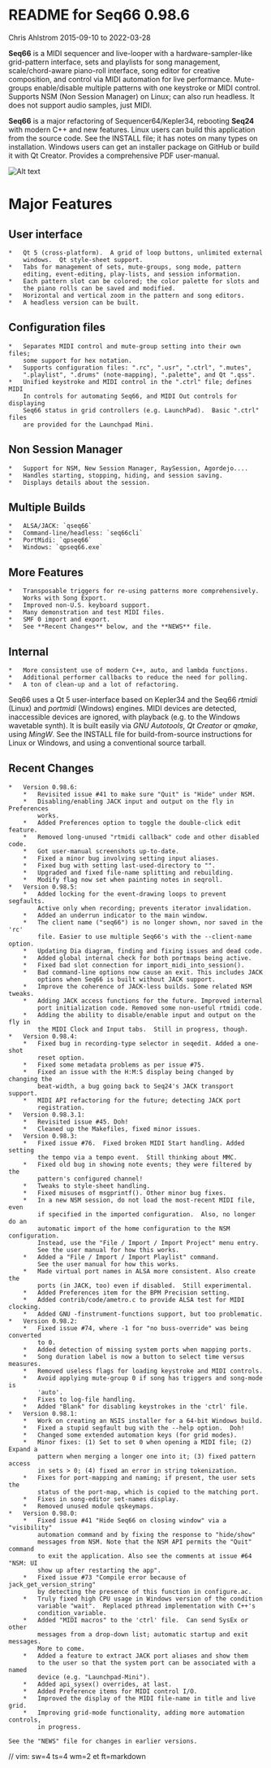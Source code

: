# README for Seq66 0.98.6

Chris Ahlstrom
2015-09-10 to 2022-03-28

__Seq66__ is a MIDI sequencer and live-looper with a hardware-sampler-like
grid-pattern interface, sets and playlists for song management,
scale/chord-aware piano-roll interface, song editor for creative composition,
and control via MIDI automation for live performance.  Mute-groups
enable/disable multiple patterns with one keystroke or MIDI control. Supports
NSM (Non Session Manager) on Linux; can also run headless.  It does not support
audio samples, just MIDI.

__Seq66__ is a major refactoring of Sequencer64/Kepler34, rebooting __Seq24__
with modern C++ and new features.  Linux users can build this application from
the source code.  See the INSTALL file; it has notes on many types on
installation. Windows users can get an installer package on GitHub or build it
with Qt Creator.  Provides a comprehensive PDF user-manual.

![Alt text](doc/latex/images/main-window/main-windows.png?raw=true "Seq66")

# Major Features

##  User interface

    *   Qt 5 (cross-platform).  A grid of loop buttons, unlimited external
        windows.  Qt style-sheet support.
    *   Tabs for management of sets, mute-groups, song mode, pattern
        editing, event-editing, play-lists, and session information.
    *   Each pattern slot can be colored; the color palette for slots and
        the piano rolls can be saved and modified.
    *   Horizontal and vertical zoom in the pattern and song editors.
    *   A headless version can be built.

##  Configuration files

    *   Separates MIDI control and mute-group setting into their own files;
        some support for hex notation.
    *   Supports configuration files: ".rc", ".usr", ".ctrl", ".mutes",
        ".playlist", ".drums" (note-mapping), ".palette", and Qt ".qss".
    *   Unified keystroke and MIDI control in the ".ctrl" file; defines MIDI
        In controls for automating Seq66, and MIDI Out controls for displaying
        Seq66 status in grid controllers (e.g. LaunchPad).  Basic ".ctrl" files
        are provided for the Launchpad Mini.

##  Non Session Manager

    *   Support for NSM, New Session Manager, RaySession, Agordejo....
    *   Handles starting, stopping, hiding, and session saving.
    *   Displays details about the session.

##  Multiple Builds

    *   ALSA/JACK: `qseq66`
    *   Command-line/headless: `seq66cli`
    *   PortMidi: `qpseq66`
    *   Windows: `qpseq66.exe`

##  More Features

    *   Transposable triggers for re-using patterns more comprehensively.
        Works with Song Export.
    *   Improved non-U.S. keyboard support.
    *   Many demonstration and test MIDI files.
    *   SMF 0 import and export.
    *   See **Recent Changes** below, and the **NEWS** file.

##  Internal

    *   More consistent use of modern C++, auto, and lambda functions.
    *   Additional performer callbacks to reduce the need for polling.
    *   A ton of clean-up and a lot of refactoring.

Seq66 uses a Qt 5 user-interface based on Kepler34 and the Seq66 *rtmidi*
(Linux) and *portmidi* (Windows) engines.  MIDI devices are detected,
inaccessible devices are ignored, with playback (e.g. to the Windows wavetable
synth). It is built easily via *GNU Autotools*, *Qt Creator* or *qmake*, using
*MingW*.  See the INSTALL file for build-from-source instructions for Linux or
Windows, and using a conventional source tarball.

## Recent Changes

    *   Version 0.98.6:
        *   Revisited issue #41 to make sure "Quit" is "Hide" under NSM.
        *   Disabling/enabling JACK input and output on the fly in Preferences
            works.
        *   Added Preferences option to toggle the double-click edit feature.
        *   Removed long-unused "rtmidi callback" code and other disabled code.
        *   Got user-manual screenshots up-to-date.
        *   Fixed a minor bug involving setting input aliases.
        *   Fixed bug with setting last-used-directory to "".
        *   Upgraded and fixed file-name splitting and rebuilding.
        *   Modify flag now set when painting notes in seqroll.
    *   Version 0.98.5:
        *   Added locking for the event-drawing loops to prevent segfaults.
            Active only when recording; prevents iterator invalidation.
        *   Added an underrun indicator to the main window.
        *   The client name ("seq66") is no longer shown, nor saved in the 'rc'
            file. Easier to use multiple Seq66's with the --client-name option.
        *   Updating Dia diagram, finding and fixing issues and dead code.
        *   Added global internal check for both portmaps being active.
        *   Fixed bad slot connection for import_midi_into_session().
        *   Bad command-line options now cause an exit. This includes JACK
            options when Seq66 is built without JACK support.
        *   Improve the coherence of JACK-less builds. Some related NSM tweaks.
        *   Adding JACK access functions for the future. Improved internal
            port initialization code. Removed some non-useful rtmidi code.
        *   Adding the ability to disable/enable input and output on the fly in
            the MIDI Clock and Input tabs.  Still in progress, though.
    *   Version 0.98.4:
        *   Fixed bug in recording-type selector in seqedit. Added a one-shot
            reset option.
        *   Fixed some metadata problems as per issue #75.
        *   Fixed an issue with the H:M:S display being changed by changing the
            beat-width, a bug going back to Seq24's JACK transport support.
        *   MIDI API refactoring for the future; detecting JACK port
            registration.
    *   Version 0.98.3.1:
        *   Revisited issue #45. Doh!
        *   Cleaned up the Makefiles, fixed minor issues.
    *   Version 0.98.3:
        *   Fixed issue #76.  Fixed broken MIDI Start handling. Added setting
            the tempo via a tempo event.  Still thinking about MMC.
        *   Fixed old bug in showing note events; they were filtered by the
            pattern's configured channel!
        *   Tweaks to style-sheet handling.
        *   Fixed misuses of msgprintf(). Other minor bug fixes.
        *   In a new NSM session, do not load the most-recent MIDI file, even
            if specified in the imported configuration.  Also, no longer do an
            automatic import of the home configuration to the NSM configuration.
            Instead, use the "File / Import / Import Project" menu entry.
            See the user manual for how this works.
        *   Added a "File / Import / Import Playlist" command.
            See the user manual for how this works.
        *   Made virtual port names in ALSA more consistent. Also create the
            ports (in JACK, too) even if disabled.  Still experimental.
        *   Added Preferences item for the BPM Precision setting.
        *   Added contrib/code/ametro.c to provide ALSA test for MIDI clocking.
        *   Added GNU -finstrument-functions support, but too problematic.
    *   Version 0.98.2:
        *   Fixed issue #74, where -1 for "no buss-override" was being converted
            to 0.
        *   Added detection of missing system ports when mapping ports.
        *   Song duration label is now a button to select time versus measures.
        *   Removed useless flags for loading keystroke and MIDI controls.
        *   Avoid applying mute-group 0 if song has triggers and song-mode is
            'auto'.
        *   Fixes to log-file handling.
        *   Added "Blank" for disabling keystrokes in the 'ctrl' file.
    *   Version 0.98.1:
        *   Work on creating an NSIS installer for a 64-bit Windows build.
        *   Fixed a stupid segfault bug with the --help option.  Doh!
        *   Changed some extended automation keys (for grid modes).
        *   Minor fixes: (1) Set to set 0 when opening a MIDI file; (2) Expand a
            pattern when merging a longer one into it; (3) fixed pattern access
            in sets > 0; (4) fixed an error in string tokenization.
        *   Fixes for port-mapping and naming; if present, the user sets the
            status of the port-map, which is copied to the matching port.
        *   Fixes in song-editor set-names display.
        *   Removed unused module qskeymaps.
    *   Version 0.98.0:
        *   Fixed issue #41 "Hide Seq66 on closing window" via a "visibility"
            automation command and by fixing the response to "hide/show"
            messages from NSM. Note that the NSM API permits the "Quit" command
            to exit the application. Also see the comments at issue #64 "NSM: UI
            show up after restarting the app".
        *   Fixed issue #73 "Compile error because of jack_get_version_string"
            by detecting the presence of this function in configure.ac.
        *   Truly fixed high CPU usage in Windows version of the condition
            variable "wait".  Replaced pthread implementation with C++'s
            condition_variable.
        *   Added "MIDI macros" to the 'ctrl' file.  Can send SysEx or other
            messages from a drop-down list; automatic startup and exit messages.
            More to come.
        *   Added a feature to extract JACK port aliases and show them
            to the user so that the system port can be associated with a named
            device (e.g. "Launchpad-Mini").
        *   Added api_sysex() overrides, at last.
        *   Added Preference items for MIDI control I/O.
        *   Improved the display of the MIDI file-name in title and live grid.
        *   Improving grid-mode functionality, adding more automation controls,
            in progress.

    See the "NEWS" file for changes in earlier versions.

// vim: sw=4 ts=4 wm=2 et ft=markdown
